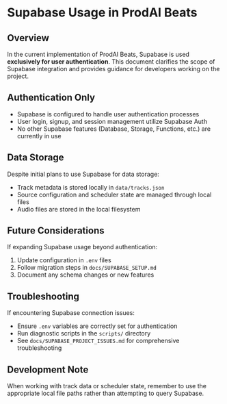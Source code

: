 # Supabase Usage in ProdAI Beats

## Overview

In the current implementation of ProdAI Beats, Supabase is used **exclusively for user authentication**. This document clarifies the scope of Supabase integration and provides guidance for developers working on the project.

## Authentication Only

- Supabase is configured to handle user authentication processes
- User login, signup, and session management utilize Supabase Auth
- No other Supabase features (Database, Storage, Functions, etc.) are currently in use

## Data Storage

Despite initial plans to use Supabase for data storage:
- Track metadata is stored locally in `data/tracks.json`
- Source configuration and scheduler state are managed through local files
- Audio files are stored in the local filesystem

## Future Considerations

If expanding Supabase usage beyond authentication:
1. Update configuration in `.env` files
2. Follow migration steps in `docs/SUPABASE_SETUP.md`
3. Document any schema changes or new features

## Troubleshooting

If encountering Supabase connection issues:
- Ensure `.env` variables are correctly set for authentication
- Run diagnostic scripts in the `scripts/` directory
- See `docs/SUPABASE_PROJECT_ISSUES.md` for comprehensive troubleshooting

## Development Note

When working with track data or scheduler state, remember to use the appropriate local file paths rather than attempting to query Supabase. 